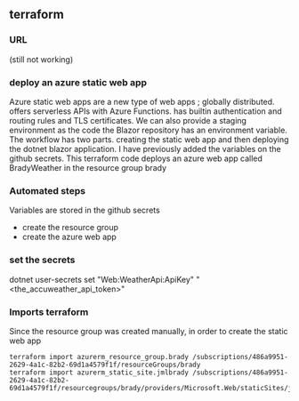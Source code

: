 ## terraform
### URL

(still not working)

### deploy an azure static web app

Azure static web apps are a new type of web apps ; globally distributed. offers serverless APIs with Azure Functions. has builtin authentication and routing rules and TLS certificates. We can also provide a staging environment as the code the Blazor repository has an environment variable.
The workflow has two parts.
creating the static web app and then deploying the dotnet blazor application.
I have previously added the variables on the github secrets.
This terraform code deploys an azure web app called BradyWeather in the resource group brady

### Automated steps

Variables are stored in the github secrets

- create the resource group
- create the azure web app


### set the secrets

dotnet user-secrets set "Web:WeatherApi:ApiKey" "<the_accuweather_api_token>"

### Imports terraform

Since the resource group was created manually, in order to create the static web app

```
terraform import azurerm_resource_group.brady /subscriptions/486a9951-2629-4a1c-82b2-69d1a4579f1f/resourceGroups/brady
terraform import azurerm_static_site.jmlbrady /subscriptions/486a9951-2629-4a1c-82b2-69d1a4579f1f/resourcegroups/brady/providers/Microsoft.Web/staticSites/jmlbrady
```
